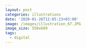 ```yaml
---
layout: post
categories: illustrations
date: '2020-01-26T12:05:23+03:00'
image: /images/illustration_67.JPG
image_size: 550x689
tags:
  - digital
---
```

